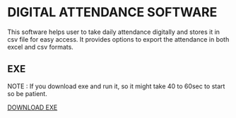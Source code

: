 # DIGITAL ATTENDANCE SOFTWARE

This software helps user to take daily attendance digitally and stores it in csv file for easy access.
It provides options to export the attendance in both excel and csv formats.

## EXE
NOTE : If you download exe and run it, so it might take 40 to 60sec to start so be patient.

[DOWNLOAD EXE](https://drive.google.com/drive/folders/1_Iv4YMae7zmR7H9b2ciPFc2fRNNSSUQX?usp=sharing)
